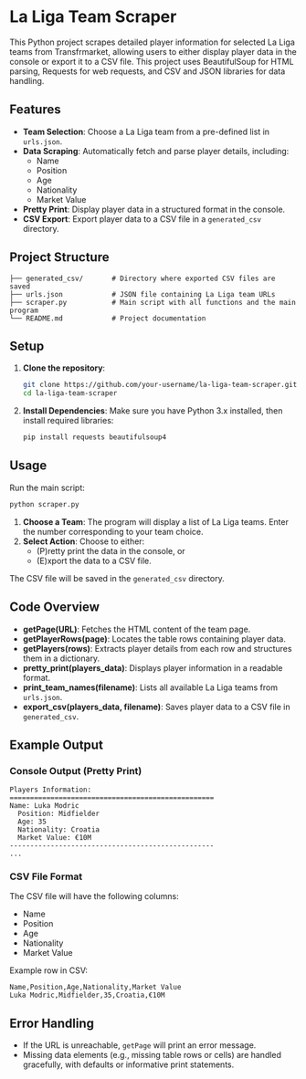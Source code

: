 # La Liga Team Scraper

This Python project scrapes detailed player information for selected La Liga teams from Transfrmarket, allowing users to either display player data in the console or export it to a CSV file. This project uses BeautifulSoup for HTML parsing, Requests for web requests, and CSV and JSON libraries for data handling.

## Features

- **Team Selection**: Choose a La Liga team from a pre-defined list in `urls.json`.
- **Data Scraping**: Automatically fetch and parse player details, including:
  - Name
  - Position
  - Age
  - Nationality
  - Market Value
- **Pretty Print**: Display player data in a structured format in the console.
- **CSV Export**: Export player data to a CSV file in a `generated_csv` directory.

## Project Structure

```plaintext
├── generated_csv/       # Directory where exported CSV files are saved
├── urls.json            # JSON file containing La Liga team URLs
├── scraper.py           # Main script with all functions and the main program
└── README.md            # Project documentation
```

## Setup

1. **Clone the repository**:
   ```bash
   git clone https://github.com/your-username/la-liga-team-scraper.git
   cd la-liga-team-scraper
   ```

2. **Install Dependencies**:
   Make sure you have Python 3.x installed, then install required libraries:
   ```bash
   pip install requests beautifulsoup4
   ```


## Usage

Run the main script:
```bash
python scraper.py
```

1. **Choose a Team**: The program will display a list of La Liga teams. Enter the number corresponding to your team choice.
2. **Select Action**: Choose to either:
   - (P)retty print the data in the console, or
   - (E)xport the data to a CSV file.

The CSV file will be saved in the `generated_csv` directory.

## Code Overview

- **getPage(URL)**: Fetches the HTML content of the team page.
- **getPlayerRows(page)**: Locates the table rows containing player data.
- **getPlayers(rows)**: Extracts player details from each row and structures them in a dictionary.
- **pretty_print(players_data)**: Displays player information in a readable format.
- **print_team_names(filename)**: Lists all available La Liga teams from `urls.json`.
- **export_csv(players_data, filename)**: Saves player data to a CSV file in `generated_csv`.

## Example Output

### Console Output (Pretty Print)

```
Players Information:
==================================================
Name: Luka Modric
  Position: Midfielder
  Age: 35
  Nationality: Croatia
  Market Value: €10M
--------------------------------------------------
...
```

### CSV File Format

The CSV file will have the following columns:
- Name
- Position
- Age
- Nationality
- Market Value

Example row in CSV:
```csv
Name,Position,Age,Nationality,Market Value
Luka Modric,Midfielder,35,Croatia,€10M
```

## Error Handling

- If the URL is unreachable, `getPage` will print an error message.
- Missing data elements (e.g., missing table rows or cells) are handled gracefully, with defaults or informative print statements.


